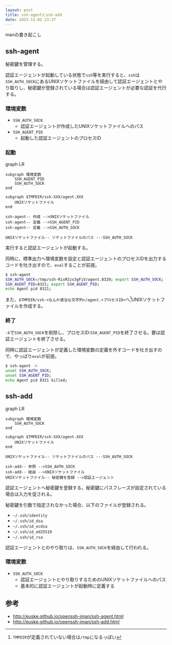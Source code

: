 ```yaml
---
layout: post
title: ssh-agentとssh-add
date: 2015-11-02 23:37
---
```


manの書き起こし

## ssh-agent

秘密鍵を管理する。

認証エージェントが起動している状態で`ssh`等を実行すると、`ssh`は`SSH_AUTH_SOCK`にあるUNIXソケットファイルを経由して認証エージェントとやり取りし、秘密鍵が登録されている場合は認証エージェントが必要な認証を代行する。

### <i class="fa fa-globe fa-fw"></i> 環境変数

- `SSH_AUTH_SOCK`
    - 認証エージェントが作成したUNIXソケットファイルへのパス
- `SSH_AGENT_PID`
    - 起動した認証エージェントのプロセスID

### <i class="fa fa-sun-o fa-fw"></i> 起動

<div class="mermaid">
graph LR

    subgraph 環境変数
        SSH_AGENT_PID
        SSH_AUTH_SOCK
    end

    subgraph $TMPDIR/ssh-XXX/agent.XXX
        UNIXソケットファイル
    end

    ssh-agent-- 作成 -->UNIXソケットファイル
    ssh-agent-- 定義 -->SSH_AGENT_PID
    ssh-agent-- 定義 -->SSH_AUTH_SOCK

    UNIXソケットファイル-- ソケットファイルのパス ---SSH_AUTH_SOCK

</div>

実行すると認証エージェントが起動する。

同時に、標準出力へ環境変数を設定と認証エージェントのプロセスIDを出力するコードを吐き出すので、`eval`することが前提。

```bash
$ ssh-agent
SSH_AUTH_SOCK=/tmp/ssh-RisMJzx3gFiV/agent.8320; export SSH_AUTH_SOCK;
SSH_AGENT_PID=8321; export SSH_AGENT_PID;
echo Agent pid 8321;
```

また、`$TMPDIR/ssh-<なんか適当な文字列>/agent.<プロセスID>`へ[^1]UNIXソケットファイルを作成する。

[^1]: `TMPDIR`が定義されていない場合は`/tmp`になるっぽい

### <i class="fa fa-bed fa-fw"></i> 終了

`-k`で`SSH_AUTH_SOCK`を削除し、プロセスID:`SSH_AGENT_PID`を終了させる。要は認証エージェントを終了させる。

同時に認証エージェントが定義した環境変数の定義を外すコードを吐き出すので、やっぱり`eval`が前提。

```bash
$ ssh-agent -k
unset SSH_AUTH_SOCK;
unset SSH_AGENT_PID;
echo Agent pid 8321 killed;
```

## ssh-add

<div class="mermaid">
graph LR

    subgraph 環境変数
        SSH_AUTH_SOCK
    end

    subgraph $TMPDIR/ssh-XXX/agent.XXX
        UNIXソケットファイル
    end

    UNIXソケットファイル-- ソケットファイルのパス ---SSH_AUTH_SOCK

    ssh-add-- 参照 -->SSH_AUTH_SOCK
    ssh-add-- 経由 -->UNIXソケットファイル
    UNIXソケットファイル-- 秘密鍵を登録 -->認証エージェント

</div>

認証エージェントへ秘密鍵を登録する。秘密鍵にパスフレーズが設定されている場合は入力を促される。

秘密鍵を引数で指定されなかった場合、以下のファイルが登録される。

- `~/.ssh/identity`
- `~/.ssh/id_dsa`
- `~/.ssh/id_ecdsa`
- `~/.ssh/id_ed25519`
- `~/.ssh/id_rsa`

認証エージェントとのやり取りは、`SSH_AUTH_SOCK`を経由して行われる。

### <i class="fa fa-globe fa-fw"></i> 環境変数

- `SSH_AUTH_SOCK`
    - 認証エージェントとやり取りするためのUNIXソケットファイルへのパス
    - 基本的に認証エージェントが起動時に定義する

## 参考

- <http://euske.github.io/openssh-jman/ssh-agent.html>
- <http://euske.github.io/openssh-jman/ssh-add.html>
